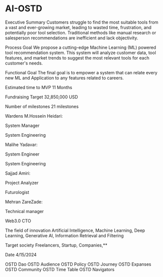 # AI-OSTD

Executive Summary 
Customers struggle to find the most suitable tools from a vast and ever-growing market, leading to wasted time, frustration, and potentially poor tool selection. Traditional methods like manual research or salesperson recommendations are inefficient and lack objectivity.

Process Goal
We propose a cutting-edge Machine Learning (ML) powered tool recommendation system. This system will analyze customer data, tool features, and market trends to suggest the most relevant tools for each customer's needs.

Functional Goal
The final goal is to empower a system that can relate every new ML and Application to any features related to careers. 

Estimated time to MVP 
11 Months

Fundraising Target
32,850,000 USD

Number of milestones
21 milestones

Wardens
M.Hossein Heidari:

System Manager 

System Engineering

Malihe Yadavar:

System Engineer

System Engineering

Sajjad Amiri:

Project Analyzer

Futurologist

Mehran ZareZade:

Technical manager 

Web3.0 CTO

The field of innovation
Artificial Intelligence, Machine Learning, Deep Learning, Generative AI, Information Retrieval and Filtering

Target society
Freelancers, Startup, Companies,**

Date 4/15/2024

OSTD Dao
OSTD Audience
OSTD Policy
OSTD Journey
OSTD Expanses
OSTD Community
OSTD Time Table
OSTD Navigators
